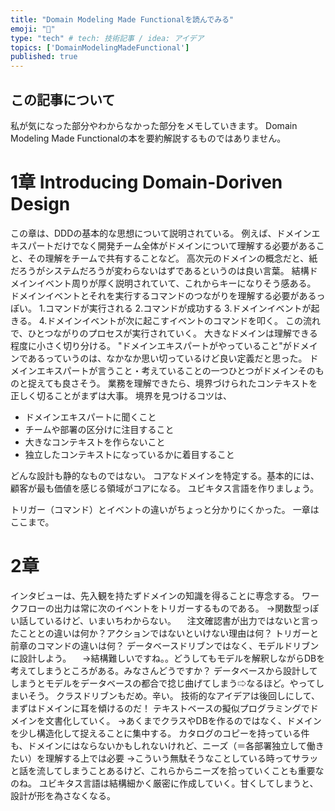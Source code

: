 ```yaml
---
title: "Domain Modeling Made Functionalを読んでみる"
emoji: "📗"
type: "tech" # tech: 技術記事 / idea: アイデア
topics: ['DomainModelingMadeFunctional']
published: true
---
```


## この記事について
私が気になった部分やわからなかった部分をメモしていきます。
Domain Modeling Made Functionalの本を要約解説するものではありません。

# 1章 Introducing Domain-Doriven Design
この章は、DDDの基本的な思想について説明されている。
例えば、ドメインエキスパートだけでなく開発チーム全体がドメインについて理解する必要があること、その理解をチームで共有することなど。
高次元のドメインの概念だと、紙だろうがシステムだろうが変わらないはずであるというのは良い言葉。
結構ドメインイベント周りが厚く説明されていて、これからキーになりそう感ある。
ドメインイベントとそれを実行するコマンドのつながりを理解する必要があるっぽい。
1.コマンドが実行される
2.コマンドが成功する
3.ドメインイベントが起きる。
4.ドメインイベントが次に起こすイベントのコマンドを叩く。
この流れで、ひとつながりのプロセスが実行されていく。
大きなドメインは理解できる程度に小さく切り分ける。
"ドメインエキスパートがやっていること"がドメインであるっていうのは、なかなか思い切っているけど良い定義だと思った。
ドメインエキスパートが言うこと・考えていることの一つひとつがドメインそのものと捉えても良さそう。
業務を理解できたら、境界づけられたコンテキストを正しく切ることがまずは大事。
境界を見つけるコツは、
- ドメインエキスパートに聞くこと
- チームや部署の区分けに注目すること
- 大きなコンテキストを作らないこと
- 独立したコンテキストになっているかに着目すること

どんな設計も静的なものではない。
コアなドメインを特定する。基本的には、顧客が最も価値を感じる領域がコアになる。
ユビキタス言語を作りましょう。

トリガー（コマンド）とイベントの違いがちょっと分かりにくかった。
一章はここまで。

# 2章
インタビューは、先入観を持たずドメインの知識を得ることに専念する。
ワークフローの出力は常に次のイベントをトリガーするものである。
→関数型っぽい話しているけど、いまいちわからない。
　注文確認書が出力ではないと言ったこととの違いは何か？アクションではないといけない理由は何？
 トリガーと前章のコマンドの違いは何？
データベースドリブンではなく、モデルドリブンに設計しよう。
　→結構難しいですね。。どうしてもモデルを解釈しながらDBを考えてしまうところがある。みなさんどうですか？
データベースから設計してしまうとモデルをデータベースの都合で捻じ曲げてしまう⇨なるほど。やってしまいそう。
クラスドリブンもだめ。辛い。
技術的なアイデアは後回しにして、まずはドメインに耳を傾けるのだ！
テキストベースの擬似プログラミングでドメインを文書化していく。
→あくまでクラスやDBを作るのではなく、ドメインを少し構造化して捉えることに集中する。
カタログのコピーを持っている件も、ドメインにはならないかもしれないけれど、ニーズ（＝各部署独立して働きたい）を理解する上では必要
→こういう無駄そうなことしている時ってサラッと話を流してしまうことあるけど、これらからニーズを拾っていくことも重要なのね。
ユビキタス言語は結構細かく厳密に作成していく。甘くしてしまうと、設計が形を為さなくなる。
